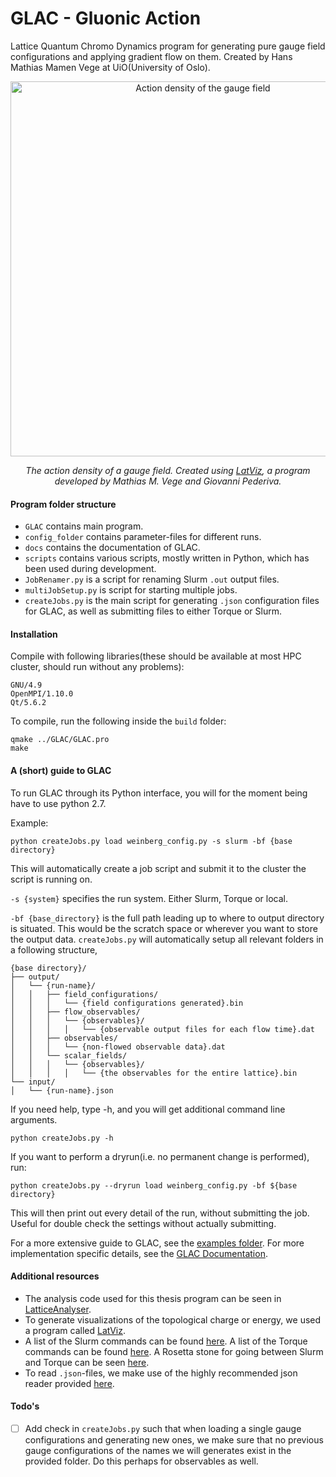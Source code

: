 # GLAC - Gluonic Action

Lattice Quantum Chromo Dynamics program for generating pure gauge field configurations and applying gradient flow on them. Created by Hans Mathias Mamen Vege at UiO(University of Oslo).

<p align="center">
    <img src="docs/field_density_b62_b6.200000_N32_NT64_np512_config00600.gif" alt="Action density of the gauge field" width="600"/>
</p>
    
<p align="center">
    <i>The action density of a gauge field. Created using <a href="https://github.com/hmvege/LatViz">LatViz</a>, a program developed by Mathias M. Vege and Giovanni Pederiva.</i>
</p>

#### Program folder structure
* `GLAC` contains main program. 
* `config_folder` contains parameter-files for different runs.
* `docs` contains the documentation of GLAC.
* `scripts` contains various scripts, mostly written in Python, which has been used during development.
* `JobRenamer.py` is a script for renaming Slurm `.out` output files.
* `multiJobSetup.py` is script for starting multiple jobs.
* `createJobs.py` is the main script for generating `.json` configuration files for GLAC, as well as submitting files to either Torque or Slurm.

#### Installation
Compile with following libraries(these should be available at most HPC cluster, should run without any problems):
```
GNU/4.9
OpenMPI/1.10.0
Qt/5.6.2
```
To compile, run the following inside the `build` folder:
```
qmake ../GLAC/GLAC.pro
make
```

#### A (short) guide to GLAC
To run GLAC through its Python interface, you will for the moment being have to use python 2.7.

Example:
```
python createJobs.py load weinberg_config.py -s slurm -bf {base directory}
```
This will automatically create a job script and submit it to the cluster the script is running on.

`-s {system}` specifies the run system. Either Slurm, Torque or local.

`-bf {base_directory}` is the full path leading up to where to output directory is situated. This would be the scratch space or wherever you want to store the output data. `createJobs.py` will automatically setup all relevant folders in a following structure,
```
{base directory}/
├── output/
│   └── {run-name}/
│   │   ├── field_configurations/
│   │   │   └── {field configurations generated}.bin
│   │   ├── flow_observables/
│   │   │   └── {observables}/
│   │   │   │   └── {observable output files for each flow time}.dat
│   │   ├── observables/
│   │   │   └── {non-flowed observable data}.dat
│   │   └── scalar_fields/
│   │   │   └── {observables}/
│   │   │   │   └── {the observables for the entire lattice}.bin
└── input/
│   └── {run-name}.json
```

If you need help, type -h, and you will get additional command line arguments.
```
python createJobs.py -h
```

If you want to perform a dryrun(i.e. no permanent change is performed), run:
```
python createJobs.py --dryrun load weinberg_config.py -bf ${base directory}
```
This will then print out every detail of the run, without submitting the job. Useful for double check the settings without actually submitting.

For a more extensive guide to GLAC, see the [examples folder](https://github.com/hmvege/GLAC/tree/master/examples). For more implementation specific details, see the [GLAC Documentation](http://hmvege.github.io/GLAC/html/index.html).


#### Additional resources
* The analysis code used for this thesis program can be seen in [LatticeAnalyser](https://github.com/hmvege/LatticeAnalyser).
* To generate visualizations of the topological charge or energy, we used a program called [LatViz](https://github.com/hmvege/LatViz).
* A list of the Slurm commands can be found [here](https://slurm.schedmd.com/pdfs/summary.pdf). A list of the Torque commands can be found [here](https://gif.biotech.iastate.edu/torque-pbs-job-management-cheat-sheet). A Rosetta stone for going between Slurm and Torque can be seen [here](https://slurm.schedmd.com/rosetta.pdf).
* To read `.json`-files, we make use of the highly recommended json reader provided [here](https://github.com/nlohmann/json).

#### Todo's
* [ ] Add check in `createJobs.py` such that when loading a single gauge configurations and generating new ones, we make sure that no previous gauge configurations of the names we will generates exist in the provided folder. Do this perhaps for observables as well.